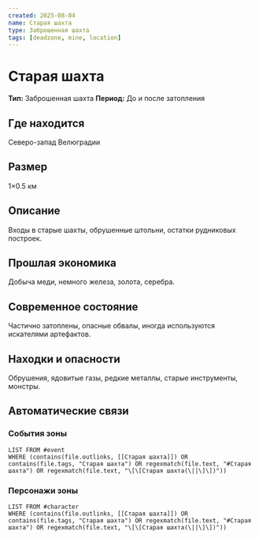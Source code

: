 ```yaml
---
created: 2025-08-04
name: Старая шахта
type: Заброшенная шахта
tags: [deadzone, mine, location]
---
```


# Старая шахта

**Тип:** Заброшенная шахта
**Период:** До и после затопления

## Где находится
Северо-запад Велюградии

## Размер
1×0.5 км

## Описание
Входы в старые шахты, обрушенные штольни, остатки рудниковых построек.

## Прошлая экономика
Добыча меди, немного железа, золота, серебра.

## Современное состояние
Частично затоплены, опасные обвалы, иногда используются искателями артефактов.

## Находки и опасности
Обрушения, ядовитые газы, редкие металлы, старые инструменты, монстры.

## Автоматические связи
### События зоны
```dataview
LIST FROM #event
WHERE (contains(file.outlinks, [[Старая шахта]]) OR contains(file.tags, "Старая шахта") OR regexmatch(file.text, "#Старая шахта") OR regexmatch(file.text, "\[\[Старая шахта(\||\]\])"))
```

### Персонажи зоны
```dataview
LIST FROM #character
WHERE (contains(file.outlinks, [[Старая шахта]]) OR contains(file.tags, "Старая шахта") OR regexmatch(file.text, "#Старая шахта") OR regexmatch(file.text, "\[\[Старая шахта(\||\]\])"))
```